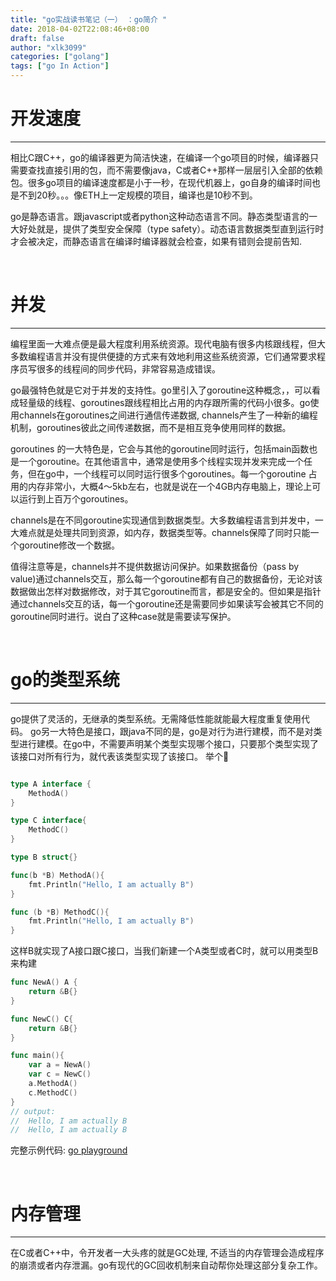 ```yaml
---
title: "go实战读书笔记（一） ：go简介 "
date: 2018-04-02T22:08:46+08:00
draft: false
author: "xlk3099"
categories: ["golang"]
tags: ["go In Action"]
---
```


# 开发速度
---
相比C跟C++，go的编译器更为简洁快速，在编译一个go项目的时候，编译器只需要查找直接引用的包，而不需要像java，C或者C++那样一层层引入全部的依赖包。很多go项目的编译速度都是小于一秒，在现代机器上，go自身的编译时间也是不到20秒。。。像ETH上一定规模的项目，编译也是10秒不到。

go是静态语言。跟javascript或者python这种动态语言不同。静态类型语言的一大好处就是，提供了类型安全保障（type safety）。动态语言数据类型直到运行时才会被决定，而静态语言在编译时编译器就会检查，如果有错则会提前告知.

</br>

# 并发
---
编程里面一大难点便是最大程度利用系统资源。现代电脑有很多内核跟线程，但大多数编程语言并没有提供便捷的方式来有效地利用这些系统资源，它们通常要求程序员写很多的线程间的同步代码，非常容易造成错误。

go最强特色就是它对于并发的支持性。go里引入了goroutine这种概念，，可以看成轻量级的线程、goroutines跟线程相比占用的内存跟所需的代码小很多。go使用channels在goroutines之间进行通信传递数据, channels产生了一种新的编程机制，goroutines彼此之间传递数据，而不是相互竞争使用同样的数据。

goroutines 的一大特色是，它会与其他的goroutine同时运行，包括main函数也是一个goroutine。在其他语言中，通常是使用多个线程实现并发来完成一个任务，但在go中，一个线程可以同时运行很多个goroutines。每一个goroutine 占用的内存非常小，大概4～5kb左右，也就是说在一个4GB内存电脑上，理论上可以运行到上百万个goroutines。

channels是在不同goroutine实现通信到数据类型。大多数编程语言到并发中，一大难点就是处理共同到资源，如内存，数据类型等。channels保障了同时只能一个goroutine修改一个数据。

值得注意等是，channels并不提供数据访问保护。如果数据备份（pass by value)通过channels交互，那么每一个goroutine都有自己的数据备份，无论对该数据做出怎样对数据修改，对于其它goroutine而言，都是安全的。但如果是指针通过channels交互的话，每一个goroutine还是需要同步如果读写会被其它不同的goroutine同时进行。说白了这种case就是需要读写保护。

</br>

# go的类型系统
---
go提供了灵活的，无继承的类型系统。无需降低性能就能最大程度重复使用代码。
go另一大特色是接口，跟java不同的是，go是对行为进行建模，而不是对类型进行建模。在go中，不需要声明某个类型实现哪个接口，只要那个类型实现了该接口对所有行为，就代表该类型实现了该接口。
举个🌰

```go

type A interface {
    MethodA()
}

type C interface{
    MethodC()
}

type B struct{}

func(b *B) MethodA(){
    fmt.Println("Hello, I am actually B")
}

func (b *B) MethodC(){
    fmt.Println("Hello, I am actually B")
}
```
这样B就实现了A接口跟C接口，当我们新建一个A类型或者C时，就可以用类型B来构建

```go
func NewA() A {
    return &B{}
}

func NewC() C{
    return &B{}
}

func main(){
    var a = NewA()
    var c = NewC()
    a.MethodA()
    c.MethodC()
}
// output:
//  Hello, I am actually B
//  Hello, I am actually B
```
完整示例代码: [go playground](https://play.golang.org/p/ZG12dM52qlM)

</br>

# 内存管理
---
在C或者C++中，令开发者一大头疼的就是GC处理, 不适当的内存管理会造成程序的崩溃或者内存泄漏。go有现代的GC回收机制来自动帮你处理这部分复杂工作。
